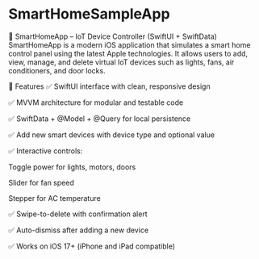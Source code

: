 # SmartHomeSampleApp
📱 SmartHomeApp – IoT Device Controller (SwiftUI + SwiftData) SmartHomeApp is a modern iOS application that simulates a smart home control panel using the latest Apple technologies. It allows users to add, view, manage, and delete virtual IoT devices such as lights, fans, air conditioners, and door locks.

🚀 Features
✅ SwiftUI interface with clean, responsive design

✅ MVVM architecture for modular and testable code

✅ SwiftData + @Model + @Query for local persistence

✅ Add new smart devices with device type and optional value

✅ Interactive controls:

Toggle power for lights, motors, doors

Slider for fan speed

Stepper for AC temperature

✅ Swipe-to-delete with confirmation alert

✅ Auto-dismiss after adding a new device

✅ Works on iOS 17+ (iPhone and iPad compatible)
